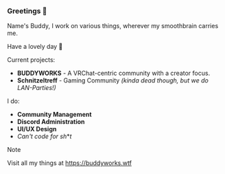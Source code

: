 ### Greetings 👋

Name's Buddy, I work on various things, wherever my smoothbrain carries me.

Have a lovely day 💖

Current projects:
- **BUDDYWORKS** - A VRChat-centric community with a creator focus.
- **Schnitzeltreff** - Gaming Community *(kinda dead though, but we do LAN-Parties!)*

I do:
- **Community Management**
- **Discord Administration**
- **UI/UX Design**
- *Can't code for sh***t*

> [!NOTE]
> Visit all my things at https://buddyworks.wtf
